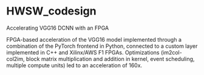 # HWSW_codesign
Accelerating VGG16 DCNN with an FPGA

FPGA-based acceleration of the VGG16 model implemented through a combination of the PyTorch frontend in Python, connected to a
custom layer implemented in C++ and Xilinx/AWS F1 FPGAs. Optimizations (im2col-col2im, block matrix multiplication and addition
in kernel, event scheduling, multiple compute units) led to an acceleration of 160x.
